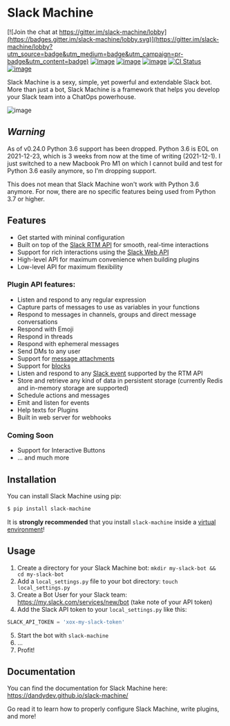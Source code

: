 # Slack Machine

[![Join the chat at https://gitter.im/slack-machine/lobby](https://badges.gitter.im/slack-machine/lobby.svg)](https://gitter.im/slack-machine/lobby?utm_source=badge&utm_medium=badge&utm_campaign=pr-badge&utm_content=badge)
[![image](https://img.shields.io/pypi/v/slack-machine.svg)](https://pypi.python.org/pypi/slack-machine)
[![image](https://img.shields.io/pypi/l/slack-machine.svg)](https://pypi.python.org/pypi/slack-machine)
[![image](https://img.shields.io/pypi/pyversions/slack-machine.svg)](https://pypi.python.org/pypi/slack-machine)
[![CI Status](https://github.com/DandyDev/slack-machine/actions/workflows/ci.yml/badge.svg)](https://github.com/DandyDev/slack-machine/actions/workflows/ci.yml)
[![image](https://codecov.io/gh/DandyDev/slack-machine/branch/master/graph/badge.svg)](https://codecov.io/gh/DandyDev/slack-machine)

Slack Machine is a sexy, simple, yet powerful and extendable Slack bot.
More than just a bot, Slack Machine is a framework that helps you
develop your Slack team into a ChatOps powerhouse.

![image](extra/logo.png)

## *Warning*

As of v0.24.0 Python 3.6 support has been dropped. Python 3.6 is EOL on 2021-12-23, which is 3
weeks from now at the time of writing (2021-12-1). I just switched to a new Macbook Pro M1 on which
I cannot build and test for Python 3.6 easily anymore, so I'm dropping support.

This does not mean that Slack Machine won't work with Python 3.6 anymore. For now, there are no
specific features being used from Python 3.7 or higher.

## Features

- Get started with mininal configuration
- Built on top of the [Slack RTM API](https://api.slack.com/rtm) for smooth, real-time
  interactions
- Support for rich interactions using the [Slack Web API](https://api.slack.com/web)
- High-level API for maximum convenience when building plugins
- Low-level API for maximum flexibility

### Plugin API features:

- Listen and respond to any regular expression
- Capture parts of messages to use as variables in your functions
- Respond to messages in channels, groups and direct message conversations
- Respond with Emoji
- Respond in threads
- Respond with ephemeral messages
- Send DMs to any user
- Support for [message attachments](https://api.slack.com/docs/message-attachments)
- Support for [blocks](https://api.slack.com/reference/block-kit/blocks)
- Listen and respond to any [Slack event](https://api.slack.com/events) supported by the RTM API
- Store and retrieve any kind of data in persistent storage (currently Redis and in-memory storage are supported)
- Schedule actions and messages
- Emit and listen for events
- Help texts for Plugins
- Built in web server for webhooks

### Coming Soon

- Support for Interactive Buttons
- ... and much more

## Installation

You can install Slack Machine using pip:

``` bash
$ pip install slack-machine
```

It is **strongly recommended** that you install `slack-machine` inside a
[virtual environment](https://docs.python.org/3/tutorial/venv.html)!

## Usage

1.  Create a directory for your Slack Machine bot:
    `mkdir my-slack-bot && cd my-slack-bot`
2.  Add a `local_settings.py` file to your bot directory:
    `touch local_settings.py`
3.  Create a Bot User for your Slack team:
    https://my.slack.com/services/new/bot (take note of your API
    token)
4.  Add the Slack API token to your `local_settings.py` like this:

``` python
SLACK_API_TOKEN = 'xox-my-slack-token'
```

5.  Start the bot with `slack-machine`
6.  ...
7.  Profit!

## Documentation

You can find the documentation for Slack Machine here: https://dandydev.github.io/slack-machine/

Go read it to learn how to properly configure Slack Machine, write
plugins, and more!
